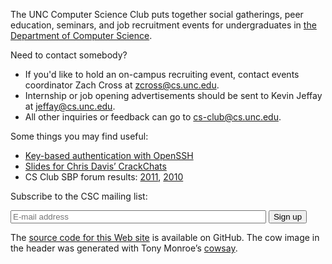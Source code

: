 The UNC Computer Science Club puts together social gatherings, peer education, 
seminars, and job recruitment events for undergraduates in [the Department of 
Computer Science](http://www.cs.unc.edu/).

Need to contact somebody?

* If you'd like to hold an on-campus recruiting event, contact events 
  coordinator Zach Cross at <zcross@cs.unc.edu>.
* Internship or job opening advertisements should be sent to Kevin Jeffay at 
  <jeffay@cs.unc.edu>.
* All other inquiries or feedback can go to <cs-club@cs.unc.edu>.

Some things you may find useful:

* [Key-based authentication with OpenSSH](help/openssh-keygen/)
* [Slides for Chris Davis’ CrackChats](crackchat/)
* CS Club SBP forum results:
    [2011](http://www.unc.edu/~zhoum/csclub_sbpforum_2011.html),
    [2010](forum-2010.txt)

Subscribe to the CSC mailing list:

<form action="http://lists.unc.edu/subscribe/subscribe.tml" method="post">
<p>
<input type="email" name="email" placeholder="E-mail address" size="48" />
<input type="hidden" name="list" value="csclub" />
<input type="hidden" name="confirm" value="one" />
<input type="hidden" name="showconfirm" value="T" />
<input type="hidden" name="url" value="http://csclub.cs.unc.edu/" />
<input type="submit" value="Sign up" />
</p>
</form>

The [source code for this Web site](https://github.com/unc-csclub/csclub-web) 
is available on GitHub.  The cow image in the header was generated with Tony 
Monroe’s [cowsay](http://www.nog.net/~tony/warez/cowsay.shtml).

